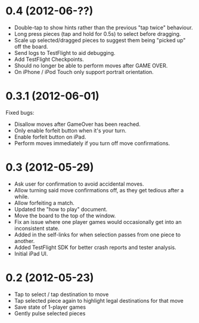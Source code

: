 0.4 (2012-06-??)
================

* Double-tap to show hints rather than the previous "tap twice" behaviour.
* Long press pieces (tap and hold for 0.5s) to select before dragging.
* Scale up selected/dragged pieces to suggest them being "picked up" off the board.
* Send logs to TestFlight to aid debugging.
* Add TestFlight Checkpoints.
* Should no longer be able to perform moves after GAME OVER.
* On iPhone / iPod Touch only support portrait orientation.

0.3.1 (2012-06-01)
==================

Fixed bugs:

* Disallow moves after GameOver has been reached.
* Only enable forfeit button when it's your turn.
* Enable forfeit button on iPad.
* Perform moves immediately if you turn off move confirmations.

0.3 (2012-05-29)
================

* Ask user for confirmation to avoid accidental moves.
* Allow turning said move confirmations off, as they get tedious after a while.
* Allow forfeiting a match.
* Updated the "how to play" document.
* Move the board to the top of the window.
* Fix an issue where one player games would occasionally get into an inconsistent state.
* Added in the self-links for when selection passes from one piece to another.
* Added TestFlight SDK for better crash reports and tester analysis.
* Initial iPad UI.


0.2 (2012-05-23)
================

* Tap to select / tap destination to move
* Tap selected piece again to highlight legal destinations for that move
* Save state of 1-player games
* Gently pulse selected pieces
